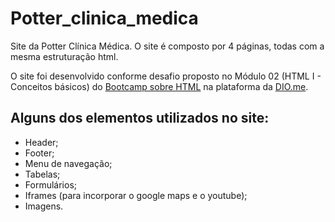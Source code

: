 # Potter_clinica_medica
Site da Potter Clínica Médica. O site é composto por 4 páginas, todas com a mesma estruturação html.

O site foi desenvolvido conforme desafio proposto no Módulo 02 (HTML I - Conceitos básicos) do [Bootcamp sobre HTML](https://web.dio.me/track/formacao-html-web-developer) na plataforma da [DIO.me](https://web.dio.me/home).

## Alguns dos elementos utilizados no site:
- Header;
- Footer;
- Menu de navegação;
- Tabelas;
- Formulários;
- Iframes (para incorporar o google maps e o youtube);
- Imagens.

